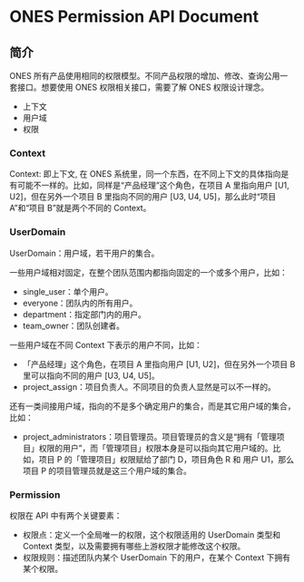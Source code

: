 # ONES Permission API Document

## 简介

ONES 所有产品使用相同的权限模型。不同产品权限的增加、修改、查询公用一套接口。想要使用 ONES 权限相关接口，需要了解 ONES 权限设计理念。

- 上下文
- 用户域
- 权限

### Context

Context: 即上下文, 在 ONES 系统里，同一个东西，在不同上下文的具体指向是有可能不一样的。比如，同样是“产品经理”这个角色，在项目 A 里指向用户 [U1, U2]，但在另外一个项目 B 里指向不同的用户 [U3, U4, U5]，那么此时“项目 A”和“项目 B”就是两个不同的 Context。

### UserDomain

UserDomain：用户域，若干用户的集合。

一些用户域相对固定，在整个团队范围内都指向固定的一个或多个用户，比如：

- single_user：单个用户。
- everyone：团队内的所有用户。
- department：指定部门内的用户。
- team_owner：团队创建者。

一些用户域在不同 Context 下表示的用户不同，比如：

- 「产品经理」这个角色，在项目 A 里指向用户 [U1, U2]，但在另外一个项目 B 里可以指向不同的用户 [U3, U4, U5]。
- project_assign：项目负责人。不同项目的负责人显然是可以不一样的。

还有一类间接用户域，指向的不是多个确定用户的集合，而是其它用户域的集合，比如：

- project_administrators：项目管理员。项目管理员的含义是“拥有「管理项目」权限的用户”，而「管理项目」权限本身是可以指向其它用户域的。比如，项目 P 的「管理项目」权限赋给了部门 D，项目角色 R 和 用户 U1，那么项目 P 的项目管理员就是这三个用户域的集合。

### Permission

权限在 API 中有两个关键要素：

- 权限点：定义一个全局唯一的权限，这个权限适用的 UserDomain 类型和 Context 类型，以及需要拥有哪些上游权限才能修改这个权限。
- 权限规则：描述团队内某个 UserDomain 下的用户，在某个 Context 下拥有某个权限。
